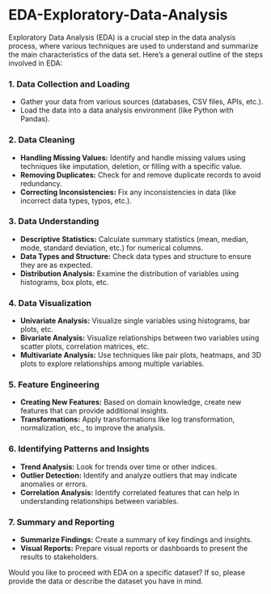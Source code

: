 # EDA-Exploratory-Data-Analysis

Exploratory Data Analysis (EDA) is a crucial step in the data analysis process, where various techniques are used to understand and summarize the main characteristics of the data set. Here’s a general outline of the steps involved in EDA:

### 1. **Data Collection and Loading**
   - Gather your data from various sources (databases, CSV files, APIs, etc.).
   - Load the data into a data analysis environment (like Python with Pandas).

### 2. **Data Cleaning**
   - **Handling Missing Values:** Identify and handle missing values using techniques like imputation, deletion, or filling with a specific value.
   - **Removing Duplicates:** Check for and remove duplicate records to avoid redundancy.
   - **Correcting Inconsistencies:** Fix any inconsistencies in data (like incorrect data types, typos, etc.).

### 3. **Data Understanding**
   - **Descriptive Statistics:** Calculate summary statistics (mean, median, mode, standard deviation, etc.) for numerical columns.
   - **Data Types and Structure:** Check data types and structure to ensure they are as expected.
   - **Distribution Analysis:** Examine the distribution of variables using histograms, box plots, etc.

### 4. **Data Visualization**
   - **Univariate Analysis:** Visualize single variables using histograms, bar plots, etc.
   - **Bivariate Analysis:** Visualize relationships between two variables using scatter plots, correlation matrices, etc.
   - **Multivariate Analysis:** Use techniques like pair plots, heatmaps, and 3D plots to explore relationships among multiple variables.

### 5. **Feature Engineering**
   - **Creating New Features:** Based on domain knowledge, create new features that can provide additional insights.
   - **Transformations:** Apply transformations like log transformation, normalization, etc., to improve the analysis.

### 6. **Identifying Patterns and Insights**
   - **Trend Analysis:** Look for trends over time or other indices.
   - **Outlier Detection:** Identify and analyze outliers that may indicate anomalies or errors.
   - **Correlation Analysis:** Identify correlated features that can help in understanding relationships between variables.

### 7. **Summary and Reporting**
   - **Summarize Findings:** Create a summary of key findings and insights.
   - **Visual Reports:** Prepare visual reports or dashboards to present the results to stakeholders.

Would you like to proceed with EDA on a specific dataset? If so, please provide the data or describe the dataset you have in mind.